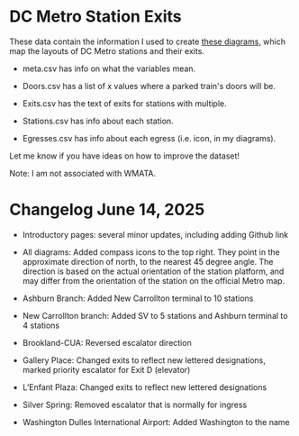# DC Metro Station Exits

These data contain the information I used to create [these diagrams](https://www.reddit.com/r/washingtondc/comments/15mbos4/i_mapped_the_layouts_of_all_98_metro_stations_so/), which map the layouts of DC Metro stations and their exits.

* meta.csv has info on what the variables mean.

* Doors.csv has a list of x values where a parked train's doors will be.

* Exits.csv has the text of exits for stations with multiple.

* Stations.csv has info about each station.

* Egresses.csv has info about each egress (i.e. icon, in my diagrams).

Let me know if you have ideas on how to improve the dataset!

Note: I am not associated with WMATA.

# Changelog June 14, 2025

* Introductory pages: several minor updates, including adding Github link

* All diagrams: Added compass icons to the top right. They point in the approximate direction of north, to the nearest 45 degree angle. The direction is based on the actual orientation of the station platform, and may differ from the orientation of the station on the official Metro map.

* Ashburn Branch: Added New Carrollton terminal to 10 stations

* New Carrollton branch: Added SV to 5 stations and Ashburn terminal to 4 stations

* Brookland-CUA: Reversed escalator direction

* Gallery Place: Changed exits to reflect new lettered designations, marked priority escalator for Exit D (elevator)

* L’Enfant Plaza: Changed exits to reflect new lettered designations

* Silver Spring: Removed escalator that is normally for ingress

* Washington Dulles International Airport: Added Washington to the name
